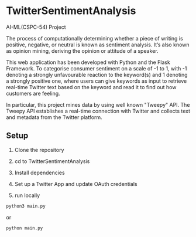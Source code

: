 # TwitterSentimentAnalysis
AI-ML(CSPC-54) Project

The process of computationally determining whether a piece of writing is positive, negative, or neutral is known as sentiment analysis. It’s also known as opinion mining, deriving the opinion or attitude of a speaker.

This web application has been developed with Python and the Flask Framework. To categorise consumer sentiment on a scale of -1 to 1, with -1 denoting a strongly unfavourable reaction to the keyword(s) and 1 denoting a strongly positive one, where users can give keywords as input to retrieve real-time Twitter text based on the keyword and read it to find out how customers are feeling.

In particular, this project mines data by using well known "Tweepy" API. The Tweepy API establishes a real-time connection with Twitter and collects text and metadata from the Twitter platform.

## Setup

1. Clone the repository

2. cd to TwitterSentimentAnalysis

3. Install dependencies

4. Set up a Twitter App and update OAuth credentials

5. run locally
  
```bash
python3 main.py
```
or
```bash
python main.py
```

